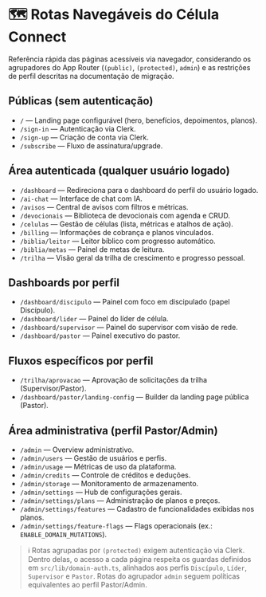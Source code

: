 # 🗺️ Rotas Navegáveis do Célula Connect

Referência rápida das páginas acessíveis via navegador, considerando os agrupadores do App Router (`(public)`, `(protected)`, `admin`) e as restrições de perfil descritas na documentação de migração.

## Públicas (sem autenticação)
- `/` — Landing page configurável (hero, benefícios, depoimentos, planos).
- `/sign-in` — Autenticação via Clerk.
- `/sign-up` — Criação de conta via Clerk.
- `/subscribe` — Fluxo de assinatura/upgrade.

## Área autenticada (qualquer usuário logado)
- `/dashboard` — Redireciona para o dashboard do perfil do usuário logado.
- `/ai-chat` — Interface de chat com IA.
- `/avisos` — Central de avisos com filtros e métricas.
- `/devocionais` — Biblioteca de devocionais com agenda e CRUD.
- `/celulas` — Gestão de células (lista, métricas e atalhos de ação).
- `/billing` — Informações de cobrança e planos vinculados.
- `/biblia/leitor` — Leitor bíblico com progresso automático.
- `/biblia/metas` — Painel de metas de leitura.
- `/trilha` — Visão geral da trilha de crescimento e progresso pessoal.

## Dashboards por perfil
- `/dashboard/discipulo` — Painel com foco em discipulado (papel Discípulo).
- `/dashboard/lider` — Painel do líder de célula.
- `/dashboard/supervisor` — Painel do supervisor com visão de rede.
- `/dashboard/pastor` — Painel executivo do pastor.

## Fluxos específicos por perfil
- `/trilha/aprovacao` — Aprovação de solicitações da trilha (Supervisor/Pastor).
- `/dashboard/pastor/landing-config` — Builder da landing page pública (Pastor).

## Área administrativa (perfil Pastor/Admin)
- `/admin` — Overview administrativo.
- `/admin/users` — Gestão de usuários e perfis.
- `/admin/usage` — Métricas de uso da plataforma.
- `/admin/credits` — Controle de créditos e deduções.
- `/admin/storage` — Monitoramento de armazenamento.
- `/admin/settings` — Hub de configurações gerais.
- `/admin/settings/plans` — Administração de planos e preços.
- `/admin/settings/features` — Cadastro de funcionalidades exibidas nos planos.
- `/admin/settings/feature-flags` — Flags operacionais (ex.: `ENABLE_DOMAIN_MUTATIONS`).

> ℹ️ Rotas agrupadas por `(protected)` exigem autenticação via Clerk. Dentro delas, o acesso a cada página respeita os guardas definidos em `src/lib/domain-auth.ts`, alinhados aos perfis `Discípulo`, `Líder`, `Supervisor` e `Pastor`. Rotas do agrupador `admin` seguem políticas equivalentes ao perfil Pastor/Admin.
